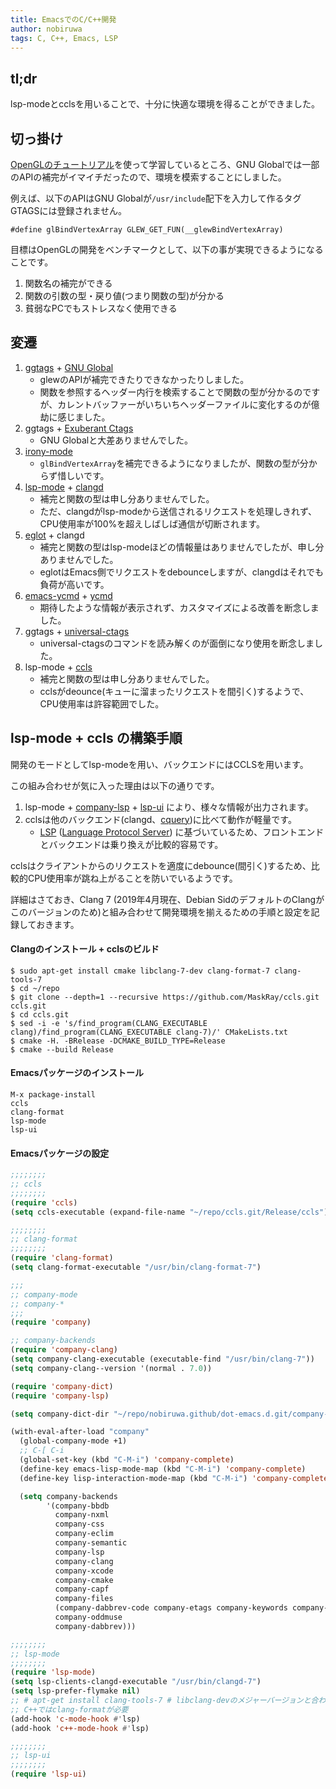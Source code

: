 ```yaml
---
title: EmacsでのC/C++開発
author: nobiruwa
tags: C, C++, Emacs, LSP
---
```


## tl;dr

lsp-modeとcclsを用いることで、十分に快適な環境を得ることができました。

## 切っ掛け

[OpenGLのチュートリアル](http://www.opengl-tutorial.org/)を使って学習しているところ、GNU Globalでは一部のAPIの補完がイマイチだったので、環境を模索することにしました。

例えば、以下のAPIはGNU Globalが`/usr/include`配下を入力して作るタグGTAGSには登録されません。

```{#mycode .cpp .numberLines startFrom="100"}
#define glBindVertexArray GLEW_GET_FUN(__glewBindVertexArray)
```

目標はOpenGLの開発をベンチマークとして、以下の事が実現できるようになることです。

1. 関数名の補完ができる
2. 関数の引数の型・戻り値(つまり関数の型)が分かる
3. 貧弱なPCでもストレスなく使用できる

## 変遷

1. [ggtags](https://github.com/leoliu/ggtags) + [GNU Global](https://www.gnu.org/software/global/)
   - glewのAPIが補完できたりできなかったりしました。
   - 関数を参照するヘッダー内行を検索することで関数の型が分かるのですが、カレントバッファーがいちいちヘッダーファイルに変化するのが億劫に感じました。
2. ggtags + [Exuberant Ctags](http://ctags.sourceforge.net/)
   - GNU Globalと大差ありませんでした。
3. [irony-mode](https://github.com/Sarcasm/irony-mode)
   - `glBindVertexArray`を補完できるようになりましたが、関数の型が分からず惜しいです。
4. [lsp-mode](https://github.com/emacs-lsp/lsp-mode) + [clangd](https://clang.llvm.org/extra/clangd/)
   - 補完と関数の型は申し分ありませんでした。
   - ただ、clangdがlsp-modeから送信されるリクエストを処理しきれず、CPU使用率が100%を超えしばしば通信が切断されます。
5. [eglot](https://github.com/joaotavora/eglot) + clangd
   - 補完と関数の型はlsp-modeほどの情報量はありませんでしたが、申し分ありませんでした。
   - eglotはEmacs側でリクエストをdebounceしますが、clangdはそれでも負荷が高いです。
6. [emacs-ycmd](https://github.com/abingham/emacs-ycmd) + [ycmd](https://github.com/Valloric/ycmd)
   - 期待したような情報が表示されず、カスタマイズによる改善を断念しました。
7. ggtags + [universal-ctags](https://github.com/universal-ctags/ctags)
   - universal-ctagsのコマンドを読み解くのが面倒になり使用を断念しました。
8. lsp-mode + [ccls](https://github.com/MaskRay/ccls)
   - 補完と関数の型は申し分ありませんでした。
   - cclsがdeounce(キューに溜まったリクエストを間引く)するようで、CPU使用率は許容範囲でした。

## lsp-mode + ccls の構築手順

開発のモードとしてlsp-modeを用い、バックエンドにはCCLSを用います。

この組み合わせが気に入った理由は以下の通りです。

1. lsp-mode + [company-lsp](https://github.com/tigersoldier/company-lsp) + [lsp-ui](https://github.com/emacs-lsp/lsp-ui) により、様々な情報が出力されます。
2. cclsは他のバックエンド(clangd、[cquery](https://github.com/cquery-project/cquery))に比べて動作が軽量です。
   - [LSP](https://langserver.org/) ([Language Protocol Server](https://microsoft.github.io/language-server-protocol/)) に基づいているため、フロントエンドとバックエンドは乗り換えが比較的容易です。

cclsはクライアントからのリクエストを適度にdebounce(間引く)するため、比較的CPU使用率が跳ね上がることを防いでいるようです。

詳細はさておき、Clang 7 (2019年4月現在、Debian SidのデフォルトのClangがこのバージョンのため)と組み合わせて開発環境を揃えるための手順と設定を記録しておきます。

#### Clangのインストール + cclsのビルド

```console
$ sudo apt-get install cmake libclang-7-dev clang-format-7 clang-tools-7
$ cd ~/repo
$ git clone --depth=1 --recursive https://github.com/MaskRay/ccls.git ccls.git
$ cd ccls.git
$ sed -i -e 's/find_program(CLANG_EXECUTABLE clang)/find_program(CLANG_EXECUTABLE clang-7)/' CMakeLists.txt
$ cmake -H. -BRelease -DCMAKE_BUILD_TYPE=Release 
$ cmake --build Release
```

#### Emacsパッケージのインストール

```emacs
M-x package-install
ccls
clang-format
lsp-mode
lsp-ui
```

#### Emacsパッケージの設定

```lisp
;;;;;;;;
;; ccls
;;;;;;;;
(require 'ccls)
(setq ccls-executable (expand-file-name "~/repo/ccls.git/Release/ccls"))
```

```lisp
;;;;;;;;
;; clang-format
;;;;;;;;
(require 'clang-format)
(setq clang-format-executable "/usr/bin/clang-format-7")
```

```lisp
;;;
;; company-mode
;; company-*
;;;
(require 'company)

;; company-backends
(require 'company-clang)
(setq company-clang-executable (executable-find "/usr/bin/clang-7"))
(setq company-clang--version '(normal . 7.0))

(require 'company-dict)
(require 'company-lsp)

(setq company-dict-dir "~/repo/nobiruwa.github/dot-emacs.d.git/company-dict")

(with-eval-after-load "company"
  (global-company-mode +1)
  ;; C-[ C-i
  (global-set-key (kbd "C-M-i") 'company-complete)
  (define-key emacs-lisp-mode-map (kbd "C-M-i") 'company-complete)
  (define-key lisp-interaction-mode-map (kbd "C-M-i") 'company-complete)

  (setq company-backends
        '(company-bbdb
          company-nxml
          company-css
          company-eclim
          company-semantic
          company-lsp
          company-clang
          company-xcode
          company-cmake
          company-capf
          company-files
          (company-dabbrev-code company-etags company-keywords company-dict)
          company-oddmuse
          company-dabbrev)))
```

```lisp
;;;;;;;;
;; lsp-mode
;;;;;;;;
(require 'lsp-mode)
(setq lsp-clients-clangd-executable "/usr/bin/clangd-7")
(setq lsp-prefer-flymake nil)
;; # apt-get install clang-tools-7 # libclang-devのメジャーバージョンと合わせる
;; C++ではclang-formatが必要
(add-hook 'c-mode-hook #'lsp)
(add-hook 'c++-mode-hook #'lsp)
```

```lisp
;;;;;;;;
;; lsp-ui
;;;;;;;;
(require 'lsp-ui)
```
